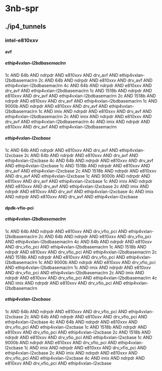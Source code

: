 # 3nb-spr
## ./ip4_tunnels
### intel-e810xxv
#### avf
##### ethip4vxlan-l2bdbasemaclrn
1c AND 64b AND ndrpdr AND e810xxv AND drv_avf AND ethip4vxlan-l2bdbasemaclrn
2c AND 64b AND ndrpdr AND e810xxv AND drv_avf AND ethip4vxlan-l2bdbasemaclrn
4c AND 64b AND ndrpdr AND e810xxv AND drv_avf AND ethip4vxlan-l2bdbasemaclrn
1c AND 1518b AND ndrpdr AND e810xxv AND drv_avf AND ethip4vxlan-l2bdbasemaclrn
2c AND 1518b AND ndrpdr AND e810xxv AND drv_avf AND ethip4vxlan-l2bdbasemaclrn
1c AND 9000b AND ndrpdr AND e810xxv AND drv_avf AND ethip4vxlan-l2bdbasemaclrn
1c AND imix AND ndrpdr AND e810xxv AND drv_avf AND ethip4vxlan-l2bdbasemaclrn
2c AND imix AND ndrpdr AND e810xxv AND drv_avf AND ethip4vxlan-l2bdbasemaclrn
4c AND imix AND ndrpdr AND e810xxv AND drv_avf AND ethip4vxlan-l2bdbasemaclrn
##### ethip4vxlan-l2xcbase
1c AND 64b AND ndrpdr AND e810xxv AND drv_avf AND ethip4vxlan-l2xcbase
2c AND 64b AND ndrpdr AND e810xxv AND drv_avf AND ethip4vxlan-l2xcbase
4c AND 64b AND ndrpdr AND e810xxv AND drv_avf AND ethip4vxlan-l2xcbase
1c AND 1518b AND ndrpdr AND e810xxv AND drv_avf AND ethip4vxlan-l2xcbase
2c AND 1518b AND ndrpdr AND e810xxv AND drv_avf AND ethip4vxlan-l2xcbase
1c AND 9000b AND ndrpdr AND e810xxv AND drv_avf AND ethip4vxlan-l2xcbase
1c AND imix AND ndrpdr AND e810xxv AND drv_avf AND ethip4vxlan-l2xcbase
2c AND imix AND ndrpdr AND e810xxv AND drv_avf AND ethip4vxlan-l2xcbase
4c AND imix AND ndrpdr AND e810xxv AND drv_avf AND ethip4vxlan-l2xcbase
#### dpdk-vfio-pci
##### ethip4vxlan-l2bdbasemaclrn
1c AND 64b AND ndrpdr AND e810xxv AND drv_vfio_pci AND ethip4vxlan-l2bdbasemaclrn
2c AND 64b AND ndrpdr AND e810xxv AND drv_vfio_pci AND ethip4vxlan-l2bdbasemaclrn
4c AND 64b AND ndrpdr AND e810xxv AND drv_vfio_pci AND ethip4vxlan-l2bdbasemaclrn
1c AND 1518b AND ndrpdr AND e810xxv AND drv_vfio_pci AND ethip4vxlan-l2bdbasemaclrn
2c AND 1518b AND ndrpdr AND e810xxv AND drv_vfio_pci AND ethip4vxlan-l2bdbasemaclrn
1c AND 9000b AND ndrpdr AND e810xxv AND drv_vfio_pci AND ethip4vxlan-l2bdbasemaclrn
1c AND imix AND ndrpdr AND e810xxv AND drv_vfio_pci AND ethip4vxlan-l2bdbasemaclrn
2c AND imix AND ndrpdr AND e810xxv AND drv_vfio_pci AND ethip4vxlan-l2bdbasemaclrn
4c AND imix AND ndrpdr AND e810xxv AND drv_vfio_pci AND ethip4vxlan-l2bdbasemaclrn
##### ethip4vxlan-l2xcbase
1c AND 64b AND ndrpdr AND e810xxv AND drv_vfio_pci AND ethip4vxlan-l2xcbase
2c AND 64b AND ndrpdr AND e810xxv AND drv_vfio_pci AND ethip4vxlan-l2xcbase
4c AND 64b AND ndrpdr AND e810xxv AND drv_vfio_pci AND ethip4vxlan-l2xcbase
1c AND 1518b AND ndrpdr AND e810xxv AND drv_vfio_pci AND ethip4vxlan-l2xcbase
2c AND 1518b AND ndrpdr AND e810xxv AND drv_vfio_pci AND ethip4vxlan-l2xcbase
1c AND 9000b AND ndrpdr AND e810xxv AND drv_vfio_pci AND ethip4vxlan-l2xcbase
1c AND imix AND ndrpdr AND e810xxv AND drv_vfio_pci AND ethip4vxlan-l2xcbase
2c AND imix AND ndrpdr AND e810xxv AND drv_vfio_pci AND ethip4vxlan-l2xcbase
4c AND imix AND ndrpdr AND e810xxv AND drv_vfio_pci AND ethip4vxlan-l2xcbase
